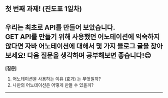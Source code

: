 ## 첫 번째 과제! (진도표 1일차)  

우리는 최초로 API를 만들어 보았습니다.  
GET API를 만들기 위해 사용했던 어노테이션에 익숙하지 않다면 자바 어노테이션에 대해서 몇 가지 블로그 글을 찾아보세요! 
다음 질문을 생각하며 공부해보면 좋습니다!😊
---
**[질문]**  
1. 어노테이션을 사용하는 이유 (효과) 는 무엇일까?  
2. 나만의 어노테이션은 어떻게 만들 수 있을까?
---